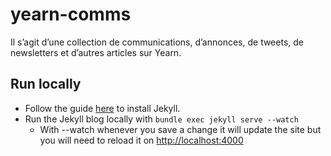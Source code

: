 # yearn-comms

Il s’agit d’une collection de communications, d’annonces, de tweets, de newsletters et d’autres articles sur Yearn.

## Run locally

- Follow the guide [here](https://jekyllrb.com/docs/) to install Jekyll.
- Run the Jekyll blog locally with `bundle exec jekyll serve --watch`
  - With --watch whenever you save a change it will update the site but you will need to reload it on [http://localhost:4000](http://localhost:4000)
